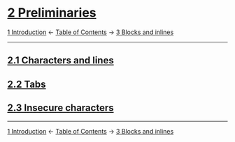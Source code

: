 # [2 Preliminaries](https://higuma.github.io/github-flabored-markdown/#preliminaries)

[1 Introduction](introduction.md)
← [Table of Contents](index.md) →
[3 Blocks and inlines](blocks-and-inlines.md)

------------------------------------------------------------------------

## [2.1 Characters and lines](https://higuma.github.io/github-flabored-markdown/#characters-and-lines)

## [2.2 Tabs](https://higuma.github.io/github-flabored-markdown/#tabs)

## [2.3 Insecure characters](https://higuma.github.io/github-flabored-markdown/#insecure-characters)

------------------------------------------------------------------------

[1 Introduction](introduction.md)
← [Table of Contents](index.md) →
[3 Blocks and inlines](blocks-and-inlines.md)

